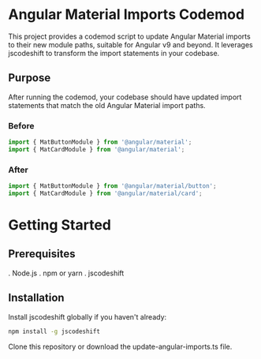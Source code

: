 # Angular Material Imports Codemod
This project provides a codemod script to update Angular Material imports to their new module paths, suitable for Angular v9 and beyond. It leverages jscodeshift to transform the import statements in your codebase.

## Purpose
After running the codemod, your codebase should have updated import statements that match the old Angular Material import paths.

### Before

```ts
import { MatButtonModule } from '@angular/material';
import { MatCardModule } from '@angular/material';
```

### After

```ts
import { MatButtonModule } from '@angular/material/button';
import { MatCardModule } from '@angular/material/card';
```

# Getting Started
## Prerequisites
. Node.js
. npm or yarn
. jscodeshift

## Installation
Install jscodeshift globally if you haven't already:

```sh
npm install -g jscodeshift
```
Clone this repository or download the update-angular-imports.ts file.
